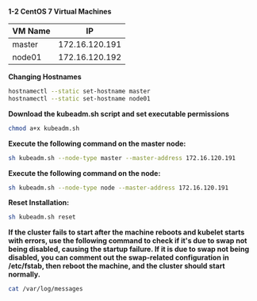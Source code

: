 **1-2 CentOS 7 Virtual Machines**

| VM Name | IP               |
|---------|------------------|
| master  | 172.16.120.191   |
| node01  | 172.16.120.192   |

**Changing Hostnames**
```bash
hostnamectl --static set-hostname master
hostnamectl --static set-hostname node01
```

**Download the kubeadm.sh script and set executable permissions**
```bash
chmod a+x kubeadm.sh
```

**Execute the following command on the master node:**
```bash
sh kubeadm.sh --node-type master --master-address 172.16.120.191
```

**Execute the following command on the node:**
```bash
sh kubeadm.sh --node-type node --master-address 172.16.120.191
```

**Reset Installation:**
```bash
sh kubeadm.sh reset
```

**If the cluster fails to start after the machine reboots and kubelet starts with errors, use the following command to check if it's due to swap not being disabled, causing the startup failure. If it is due to swap not being disabled, you can comment out the swap-related configuration in /etc/fstab, then reboot the machine, and the cluster should start normally.**
```bash
cat /var/log/messages
```
